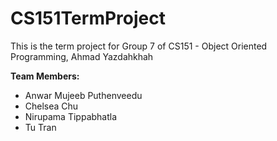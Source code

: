 # CS151TermProject
This is the term project for Group 7 of CS151 - Object Oriented Programming, Ahmad Yazdahkhah

**Team Members:**
- Anwar Mujeeb Puthenveedu
- Chelsea Chu 
- Nirupama Tippabhatla
- Tu Tran
